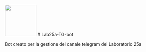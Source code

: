 <!-- ![immagine](https://github.com/francosalvucci14/Lab25a-TG-bot/assets/120756925/1a88ea29-4f11-4f64-bbb9-8018ff92c3c1 | width=200)-->
 
 <img src="https://github.com/francosalvucci14/Lab25a-TG-bot/assets/120756925/1a88ea29-4f11-4f64-bbb9-8018ff92c3c1.png" width="100" height="100">
# Lab25a-TG-bot

Bot creato per la gestione del canale telegram del Laboratorio 25a
